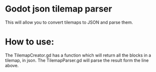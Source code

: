 # Godot json tilemap parser
This will allow you to convert tilemaps to JSON and parse them.

# How to use:
The TilemapCreator.gd has a function which will return all the blocks in a tilemap, in json.
The TilemapParser.gd will parse the result form the line above.

